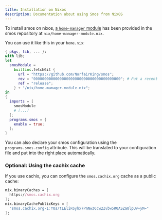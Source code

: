 ```yaml
---
title: Installation on Nixos
description: Documentation about using Smos from NixOS
---
```


To install smos on nixos, [a `home-manager` module](https://rycee.gitlab.io/home-manager/) has been provided in the smos repository at `nix/home-manager-module.nix`.

You can use it like this in your `home.nix`:

``` nix
{ pkgs, lib, ... }:
with lib;
let
  smosModule =
    builtins.fetchGit {
      url = "https://github.com/NorfairKing/smos";
      rev = "0000000000000000000000000000000000000000"; # Put a recent commit hash here.
      ref = "release";
    } + "/nix/home-manager-module.nix";
in
{
  imports = [
    smosModule
    # [...]
  ];
  programs.smos = {
    enable = true;
  };
}
```

You can also declare your smos configuration using the `programs.smos.config` attribute.
This will be translated to your configuration file and put into the right place automatically.

### Optional: Using the cachix cache

If you use cachix, you can configure the `smos.cachix.org` cache as a public cache:

``` nix
nix.binaryCaches = [
  https://smos.cachix.org
];
nix.binaryCachePublicKeys = [
  "smos.cachix.org-1:YOs/tLEliRoyhx7PnNw36cw2Zvbw5R0ASZaUlpUv+yM="
];
```

